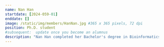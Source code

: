 ```yaml
---
name: Nan Han
startdate: [2024-059-01]
enddate: []
image: /static/img/members/HanNan.jpg #365 x 365 pixels, 72 dpi
position: Ph.D. student
#subsequent:  update once you become an alumnus
description: "Nan Han completed her Bachelor's degree in Bioinformatics at Harbin Medical University, where she researched enhancer and miRNA/lncRNA regulation with Prof. Juan Xu. She then earned her Master's degree in Bioinformatics from the Beijing Institute of Genomics, Chinese Academy of Sciences / China National Center for Bioinformation, conducting research on alternative splicing and their role in development with Prof. Zhaoqi Liu. Currently, in Prof. Zhang’s lab, she focuses on epigenetic signals and their role in depression."
---
```

